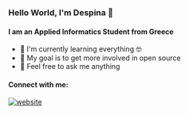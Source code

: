 ### Hello World, I'm Despina :wave:
#### I am an Applied Informatics Student from Greece

* :seedling: I'm currently learning everything :nerd_face:
* :dart: My goal is to get more involved in open source
* :speech_balloon: Feel free to ask me anything

#### Connect with me:
[![website](./img/linkedin)](https://www.linkedin.com/in/despoina-christodoulou-624776225)
